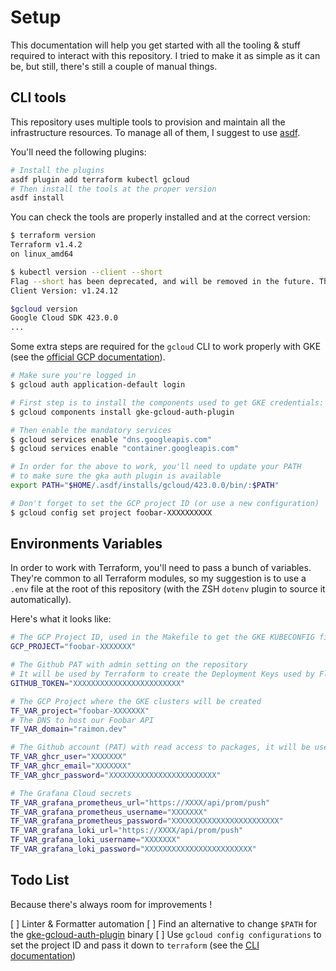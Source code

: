 # Setup

This documentation will help you get started with all the tooling & stuff required to interact with this repository.
I tried to make it as simple as it can be, but still, there's still a couple of manual things.

## CLI tools

This repository uses multiple tools to provision and maintain all the infrastructure resources.
To manage all of them, I suggest to use [asdf](https://asdf-vm.com/).

You'll need the following plugins:

```sh
# Install the plugins
asdf plugin add terraform kubectl gcloud
# Then install the tools at the proper version
asdf install
```

You can check the tools are properly installed and at the correct version:

```sh
$ terraform version
Terraform v1.4.2
on linux_amd64

$ kubectl version --client --short
Flag --short has been deprecated, and will be removed in the future. The --short output will become the default.
Client Version: v1.24.12

$gcloud version
Google Cloud SDK 423.0.0
...
```

Some extra steps are required for the `gcloud` CLI to work properly with GKE (see the [official GCP documentation](https://cloud.google.com/kubernetes-engine/docs/how-to/cluster-access-for-kubectl)).

```sh
# Make sure you're logged in
$ gcloud auth application-default login

# First step is to install the components used to get GKE credentials:
$ gcloud components install gke-gcloud-auth-plugin

# Then enable the mandatory services
$ gcloud services enable "dns.googleapis.com"
$ gcloud services enable "container.googleapis.com"

# In order for the above to work, you'll need to update your PATH
# to make sure the gka auth plugin is available
export PATH="$HOME/.asdf/installs/gcloud/423.0.0/bin/:$PATH"

# Don't forget to set the GCP project ID (or use a new configuration)
$ gcloud config set project foobar-XXXXXXXXXX
```

## Environments Variables

In order to work with Terraform, you'll need to pass a bunch of variables.
They're common to all Terraform modules, so my suggestion is to use a `.env`
file at the root of this repository (with the ZSH `dotenv` plugin to source it automatically).

Here's what it looks like:

```sh
# The GCP Project ID, used in the Makefile to get the GKE KUBECONFIG files
GCP_PROJECT="foobar-XXXXXXX"

# The Github PAT with admin setting on the repository
# It will be used by Terraform to create the Deployment Keys used by Flux to access the private repo over SSH
GITHUB_TOKEN="XXXXXXXXXXXXXXXXXXXXXXXX"

# The GCP Project where the GKE clusters will be created
TF_VAR_project="foobar-XXXXXXX"
# The DNS to host our Foobar API
TF_VAR_domain="raimon.dev"

# The Github account (PAT) with read access to packages, it will be used by GKE to pull artifacts from GHCR
TF_VAR_ghcr_user="XXXXXXX"
TF_VAR_ghcr_email="XXXXXXX"
TF_VAR_ghcr_password="XXXXXXXXXXXXXXXXXXXXXXXX"

# The Grafana Cloud secrets
TF_VAR_grafana_prometheus_url="https://XXXX/api/prom/push"
TF_VAR_grafana_prometheus_username="XXXXXXX"
TF_VAR_grafana_prometheus_password="XXXXXXXXXXXXXXXXXXXXXXXX"
TF_VAR_grafana_loki_url="https://XXXX/api/prom/push"
TF_VAR_grafana_loki_username="XXXXXXX"
TF_VAR_grafana_loki_password="XXXXXXXXXXXXXXXXXXXXXXXX"
```

## Todo List

Because there's always room for improvements !

[ ] Linter & Formatter automation
[ ] Find an alternative to change `$PATH` for the [gke-gcloud-auth-plugin](./docs/setud.md#environments-variables) binary
[ ] Use `gcloud config configurations` to set the project ID and pass it down to `terraform` (see the [CLI documentation](https://cloud.google.com/sdk/gcloud/reference/config/configurations))
